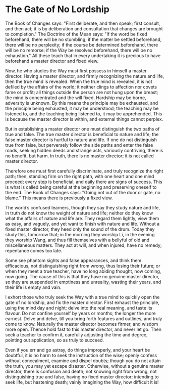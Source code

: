# The Gate of No Lordship

The Book of Changes says: "First deliberate, and then speak; first consult, and then act; it is by deliberation and consultation that changes are brought to completion." The Doctrine of the Mean says: "If the word be fixed beforehand, there will be no stumbling; if the matter be settled beforehand, there will be no perplexity; if the course be determined beforehand, there will be no remorse; if the Way be resolved beforehand, there will be no exhaustion." All these teach that in every undertaking it is precious to have beforehand a master director and fixed view.

Now, he who studies the Way must first possess in himself a master director. Having a master director, and firmly recognizing the nature and life, then the true mind is revealed. When the true mind is revealed, it is not defiled by the affairs of the world; it neither clings to affection nor covets fame or profit; all things outside the person are not hung upon the breast; the mind is concentrated and the will fixed. Hardship may be borne, adversity is unknown. By this means the principle may be exhausted, and the principle being exhausted, it may be understood; the teaching may be listened to, and the teaching being listened to, it may be apprehended. This is because the master director is within, and external things cannot perplex.

But in establishing a master director one must distinguish the two paths of true and false. The true master director is beneficial to nature and life; the false master director is hurtful to nature and life. If one do not distinguish true from false, but perversely follow the side paths and enter the false roads, seeking hidden deeds and strange acts, variously contriving, there is no benefit, but harm. In truth, there is no master director; it is not called master director.

Therefore one must first carefully discriminate, and truly recognize the right path; then, standing firm on the right path, with one heart and one mind proceed; every step is beneficial, and daily there are signs of success. This is what is called being careful at the beginning and preserving oneself to the end. The Book of Changes says: "Going not out of the door or gate, no blame." This means there is previously a fixed view.

The world’s confused learners, though they say they study nature and life, in truth do not know the weight of nature and life; neither do they know what the affairs of nature and life are. They regard them lightly, view them as easy, and vaguely, and yet want to finish with nature and life. Without a fixed master director, they heed only the sound of the drum. Today they study this, tomorrow that; in the morning they worship Li, in the evening they worship Wang, and thus fill themselves with a bellyful of old and miscellaneous matters. They act at will, and when injured, have no remedy; repentance comes too late.

Some see phantom sights and false appearances, and think them efficacious, not distinguishing right from wrong, thus losing their future; or when they meet a true teacher, have no long abiding thought, now coming, now going. The cause of this is that they have no genuine master director, so they are suspended in emptiness and unreality, wasting their years, and their life is empty and vain.

I exhort those who truly seek the Way with a true mind to quickly open the gate of no lordship, and fix the master director. First exhaust the principle, using the mind day and night; delve into the real meaning, and taste its flavour. Do not confine yourself by years or months; the longer the more earnest. Delve and delve, till you bring forth features and outlines, and truly come to know. Naturally the master director becomes firmer, and wisdom more open. Thence hold fast to this master director, and never let go. Then seek a teacher to confirm it, carefully adjusting the time and degree, pointing out application, so as truly to succeed.

Even if you err and go astray, do things improperly, and your heart be doubtful, it is no harm to seek the instruction of the wise; openly confess without concealment, examine and dispel doubts; though you do not attain the truth, you may yet escape disaster. Otherwise, without a genuine master director, there is confusion and death; not knowing right from wrong, not distinguishing true and false, having no fixed master director; intending to seek life, but hastening death; vainly imagining the Way, how difficult it is!
